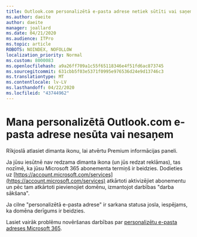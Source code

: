 ```yaml
---
title: Outlook.com personalizētā e-pasta adrese netiek sūtīti vai saņemti
ms.author: daeite
author: daeite
manager: joallard
ms.date: 04/21/2020
ms.audience: ITPro
ms.topic: article
ROBOTS: NOINDEX, NOFOLLOW
localization_priority: Normal
ms.custom: 8000083
ms.openlocfilehash: a9a26ff709a1c55f65118346e4f51fd6ac873745
ms.sourcegitcommit: 631cbb5f03e5371f0995e976536d24e9d13746c3
ms.translationtype: MT
ms.contentlocale: lv-LV
ms.lasthandoff: 04/22/2020
ms.locfileid: "43744962"
---
```

# <a name="my-personalized-outlookcom-email-address-isnt-sending-or-receiving"></a>Mana personalizētā Outlook.com e-pasta adrese nesūta vai nesaņem

Rīkjoslā atlasiet dimanta ikonu, lai atvērtu Premium informācijas paneli.

Ja jūsu iesūtnē nav redzama dimanta ikona (un jūs redzat reklāmas), tas nozīmē, ka jūsu Microsoft 365 abonementa termiņš ir beidzies. Dodieties uz [https://account.microsoft.com/services](https://account.microsoft.com/services) atkārtoti aktivizējiet abonementu un pēc tam atkārtoti pievienojiet domēnu, izmantojot darbības "darba sākšana".

Ja cilne "personalizētā e-pasta adrese" ir sarkana statusa josla, iespējams, ka domēna derīgums ir beidzies.

Lasiet vairāk problēmu novēršanas darbības par [personalizētu e-pasta adreses Microsoft 365](https://support.office.com/article/75416a58-b225-4c02-8c07-8979403b427b?wt.mc_id=Office_Outlook_com_Alchemy).